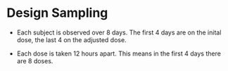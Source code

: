 # Design Sampling

* Each subject is observed over 8 days.  The first 4 days are on the inital dose, the last 4 on the adjusted dose.

* Each dose is taken 12 hours apart.  This means in the first 4 days there are 8 doses.